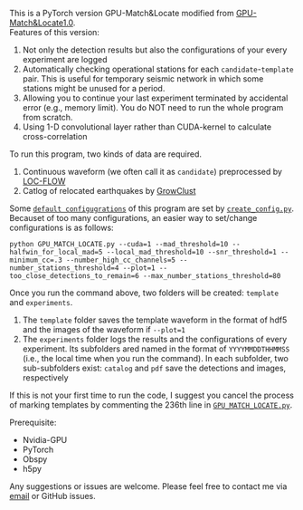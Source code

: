 This is a PyTorch version GPU-Match&Locate modified from [GPU-Match&Locate1.0](https://github.com/MinLiu19/GPU-MatchLocate1.0).\
Features of this version:
1. Not only the detection results but also the configurations of your every experiment are logged
2. Automatically checking operational stations for each `candidate`-`template` pair. This is useful for temporary seismic network in which some stations might be unused for a period.
3. Allowing you to continue your last experiment terminated by accidental error (e.g., memory limit). You do NOT need to run the whole program from scratch.
0. Using 1-D convolutional layer rather than CUDA-kernel to calculate cross-correlation

To run this program, two kinds of data are required.
1. Continuous waveform (we often call it as `candidate`) preprocessed by [LOC-FLOW](https://github.com/Dal-mzhang/LOC-FLOW/blob/main/Data/waveform_download_mseed.py)
2. Catlog of relocated earthquakes by [GrowClust](https://github.com/dttrugman/GrowClust/blob/master/EXAMPLE/OUT/out.growclust_cat)

Some [`default configugrations`](./config.yml) of this program are set by [`create_config.py`](./create_config.py). Becauset of too many configurations, an easier way to set/change configurations is as follows:
```
python GPU_MATCH_LOCATE.py --cuda=1 --mad_threshold=10 --halfwin_for_local_mad=5 --local_mad_threshold=10 --snr_threshold=1 --minimum_cc=.3 --number_high_cc_channels=5 --number_stations_threshold=4 --plot=1 --too_close_detections_to_remain=6 --max_number_stations_threshold=80
```
Once you run the command above, two folders will be created: `template` and `experiments`.
1. The `template` folder saves the template waveform in the format of hdf5 and the images of the waveform if `--plot=1`
2. The `experiments` folder logs the results and the configurations of every experiment. Its subfolders ared named in the format of `YYYYMMDDTHHMMSS` (i.e., the local time when you run the command). In each subfolder, two sub-subfolders exist: `catalog` and `pdf` save the detections and images, respectively

If this is not your first time to run the code, I suggest you cancel the process of marking templates by commenting the 236th line in [`GPU_MATCH_LOCATE.py`](./GPU_MATCH_LOCATE.py).

Prerequisite:
* Nvidia-GPU
* PyTorch
* Obspy
* h5py

Any suggestions or issues are welcome. Please feel free to contact me via [email](mailto:jun__zhu@outlook.com) or GitHub issues.